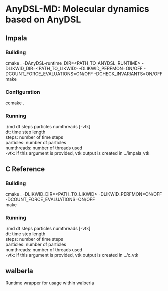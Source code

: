 # AnyDSL-MD: Molecular dynamics based on AnyDSL
## Impala
### Building
cmake . -DAnyDSL-runtime_DIR=<PATH_TO_ANYDSL_RUNTIME> -DLIKWID_DIR=<PATH_TO_LIKWID> -DLIKWID_PERFMON=ON/OFF -DCOUNT_FORCE_EVALUATIONS=ON/OFF -DCHECK_INVARIANTS=ON/OFF   
make  
### Configuration
ccmake .
### Running
./md dt steps particles numthreads [-vtk]  
dt: time step length  
steps: number of time steps  
particles: number of particles  
numthreads: number of threads used  
-vtk: if this argument is provided, vtk output is created in ../impala_vtk 

## C Reference
### Building
cmake . -DLIKWID_DIR=<PATH_TO_LIKWID> -DLIKWID_PERFMON=ON/OFF -DCOUNT_FORCE_EVALUATIONS=ON/OFF  
make  
### Running
./md dt steps particles numthreads [-vtk]  
dt: time step length  
steps: number of time steps  
particles: number of particles  
numthreads: number of threads used  
-vtk: if this argument is provided, vtk output is created in ../c_vtk

## walberla
Runtime wrapper for usage within walberla
